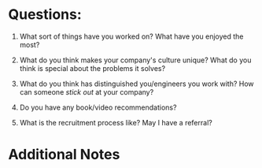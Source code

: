 # Questions:

1. What sort of things have you worked on? What have you enjoyed the most?

2. What do you think makes your company's culture unique? What do you think is special about the problems it solves?

3. What do you think has distinguished you/engineers you work with? How can someone _stick out_ at your company?

4. Do you have any book/video recommendations?

5. What is the recruitment process like? May I have a referral?

# Additional Notes

